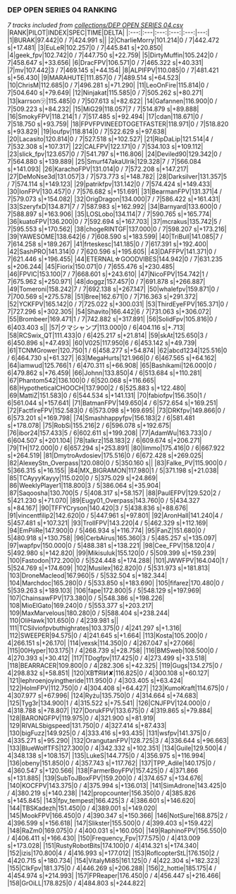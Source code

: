 ### DEP OPEN SERIES 04 RANKING
*7 tracks included from [collections/DEP OPEN SERIES 04.csv](/collections/DEP%20OPEN%20SERIES%2004.csv)*
|RANK|PILOT|INDEX|SPEC|TIME|DELTA|
|:---:|:---|:---:|:---:|:---:|---:|
|1|BURAK|97.442|0 / 7|424.991 s||
|2|CharlieMorry|101.214|0 / 7|442.472 s|+17.481|
|3|EuLeR|102.257|0 / 7|445.841 s|+20.850|
|4|geek_fpv|102.742|0 / 7|447.750 s|+22.759|
|5|DirtyMuffin|105.242|0 / 7|458.647 s|+33.656|
|6|DracFPV|106.571|0 / 7|465.322 s|+40.331|
|7|mv|107.442|3 / 7|469.145 s|+44.154|
|8|ALPIFPV|110.085|0 / 7|481.421 s|+56.430|
|9|MARAHUTE|111.857|0 / 7|489.514 s|+64.523|
|10|ChrisM|112.685|0 / 7|496.281 s|+71.290|
|11|LeoOnFire|115.814|0 / 7|504.640 s|+79.649|
|12|Ninjakat|115.585|0 / 7|505.262 s|+80.271|
|13|karrson㋡|115.485|0 / 7|507.613 s|+82.622|
|14|Gafannen|116.900|0 / 7|509.223 s|+84.232|
|15|MiG29|118.057|7 / 7|514.879 s|+89.888|
|16|SmokyFPV|118.214|1 / 7|517.485 s|+92.494|
|17|cdan|118.671|0 / 7|518.750 s|+93.759|
|18|FPVFPVINEEDTOGETFASTER|118.971|0 / 7|518.820 s|+93.829|
|19|loufpv|118.814|0 / 7|522.629 s|+97.638|
|20|Lacasito|120.814|0 / 7|527.518 s|+102.527|
|21|RipDaLip|121.514|4 / 7|532.308 s|+107.317|
|22|CALFPV|122.171|0 / 7|534.103 s|+109.112|
|23|slick_fpv|123.657|0 / 7|541.797 s|+116.806|
|24|Deviled90|129.342|0 / 7|564.880 s|+139.889|
|25|Smurf47akaUlrik|129.328|7 / 7|566.084 s|+141.093|
|26|KarachoFPV|131.014|0 / 7|572.208 s|+147.217|
|27|DeMoNse3d|131.057|3 / 7|573.773 s|+148.782|
|28|Darksilver|131.357|5 / 7|574.114 s|+149.123|
|29|patrikfpv|131.142|0 / 7|574.424 s|+149.433|
|30|IonFPV|130.457|0 / 7|576.682 s|+151.691|
|31|BearmanFPV|131.371|4 / 7|579.073 s|+154.082|
|32|OrigDragon|134.000|7 / 7|586.422 s|+161.431|
|33|SzeryfxD|134.871|7 / 7|587.983 s|+162.992|
|34|Barnyard|133.600|0 / 7|588.897 s|+163.906|
|35|LOSLobo|134.114|7 / 7|590.765 s|+165.774|
|36|kuatoFPV|136.200|0 / 7|592.694 s|+167.703|
|37|mcrakus|135.742|5 / 7|595.553 s|+170.562|
|38|chogeRINTGF|137.000|0 / 7|598.207 s|+173.216|
|39|YAWESOME|138.642|6 / 7|608.590 s|+183.599|
|40|TriBull|141.085|7 / 7|614.258 s|+189.267|
|41|frteskesc|141.185|0 / 7|617.391 s|+192.400|
|42|SashPRO|141.314|0 / 7|620.596 s|+195.605|
|43|DAFFPV|141.371|0 / 7|621.446 s|+196.455|
|44|ETERNAL☆GOODVIBES|144.942|0 / 7|631.235 s|+206.244|
|45|Fiorix|150.071|0 / 7|655.476 s|+230.485|
|46|FPVlC|153.100|7 / 7|668.601 s|+243.610|
|47|NicoFPV|154.742|1 / 7|675.962 s|+250.971|
|48|doggz|157.457|0 / 7|691.878 s|+266.887|
|49|Tomeroni|158.242|7 / 7|692.138 s|+267.147|
|50|whalefpv|159.871|0 / 7|700.569 s|+275.578|
|51|Bree|162.671|0 / 7|716.363 s|+291.372|
|52|YCKFPV|165.142|0 / 7|725.022 s|+300.031|
|53|ThirdEyeFPV|165.371|0 / 7|727.296 s|+302.305|
|54|Shavito|166.442|6 / 7|731.063 s|+306.072|
|55|Brombeer|169.471|1 / 7|742.882 s|+317.891|
|56|SolidFpv|105.816|0 / 6|403.403 s||
|57|クマシャンプ|113.000|0 / 6|404.116 s|+.713|
|58|RCSwix_QT|111.433|0 / 6|425.217 s|+21.814|
|59|skAt|125.650|3 / 6|450.896 s|+47.493|
|60|V025|117.950|6 / 6|453.142 s|+49.739|
|61|TCNMGrower|120.750|1 / 6|458.277 s|+54.874|
|62|abcd1234|125.516|0 / 6|464.730 s|+61.327|
|63|MegaHurts|121.966|0 / 6|467.565 s|+64.162|
|64|iamwud|125.766|1 / 6|470.311 s|+66.908|
|65|Bashikami|126.000|0 / 6|479.862 s|+76.459|
|66|Johnn|133.850|4 / 6|513.684 s|+110.281|
|67|Phantom542|136.100|0 / 6|520.068 s|+116.665|
|68|HypotheticalCHOOCH|137.900|2 / 6|525.883 s|+122.480|
|69|MattiZ|151.583|0 / 6|544.534 s|+141.131|
|70|fabiofpv|156.350|1 / 6|561.044 s|+157.641|
|71|BatmanFPV|149.650|4 / 6|572.654 s|+169.251|
|72|FactfireFPV|152.583|0 / 6|573.098 s|+169.695|
|73|DRKfpv|149.866|0 / 6|573.201 s|+169.798|
|74|Smashhappyfpv|156.183|2 / 6|581.481 s|+178.078|
|75|RobSi|155.216|2 / 6|596.078 s|+192.675|
|76|ibor24|157.433|5 / 6|602.611 s|+199.208|
|77|AdamWu|163.733|0 / 6|604.507 s|+201.104|
|78|talkrz|158.183|2 / 6|609.674 s|+206.271|
|79|TH|172.000|0 / 6|657.294 s|+253.891|
|80|limmo|175.416|0 / 6|667.922 s|+264.519|
|81|DmytroAvdosiev|175.516|0 / 6|672.428 s|+269.025|
|82|AlexeyStn_Overpass|120.080|0 / 5|350.160 s||
|83|Falke_PV|115.900|0 / 5|366.315 s|+16.155|
|84|MX_BIGRAMON|117.980|1 / 5|371.198 s|+21.038|
|85|TCAyyyKayyy|115.020|0 / 5|375.029 s|+24.869|
|86|WeeklyPlayer1|118.800|3 / 5|386.064 s|+35.904|
|87|Saqoosha|130.700|5 / 5|408.317 s|+58.157|
|88|PaulEFPV|129.520|2 / 5|421.230 s|+71.070|
|89|Eugy01_Overpass|143.760|0 / 5|434.327 s|+84.167|
|90|TFFYCryson|140.420|3 / 5|438.836 s|+88.676|
|91|vincentfilip2|142.620|0 / 5|447.961 s|+97.801|
|92|AronHall|141.240|4 / 5|457.481 s|+107.321|
|93|TrollFPV|143.220|4 / 5|462.329 s|+112.169|
|94|EmPiiRe|147.900|0 / 5|466.934 s|+116.774|
|95|FanZ|151.680|0 / 5|480.918 s|+130.758|
|96|CerbAirus|165.360|3 / 5|485.257 s|+135.097|
|97|wapfpv|150.000|0 / 5|488.381 s|+138.221|
|98|Cee_FPV|158.120|4 / 5|492.980 s|+142.820|
|99|Mikisuluk|155.120|0 / 5|509.399 s|+159.239|
|100|Fastodon|172.200|0 / 5|524.448 s|+174.288|
|101|JWWFPV|164.040|1 / 5|524.769 s|+174.609|
|102|Musilex|162.820|0 / 5|531.973 s|+181.813|
|103|DroneMacleod|167.960|5 / 5|532.504 s|+182.344|
|104|Marchdoc|165.280|0 / 5|533.850 s|+183.690|
|105|fifarez|170.480|0 / 5|539.263 s|+189.103|
|106|fape|172.800|5 / 5|548.129 s|+197.969|
|107|ChainsawFPV|173.380|0 / 5|548.386 s|+198.226|
|108|MioElGato|169.240|0 / 5|553.377 s|+203.217|
|109|MaxMarvelous|180.280|0 / 5|588.404 s|+238.244|
|110|OliHawk|101.650|0 / 4|239.981 s||
|111|TCSilviofpvbuthighrates|103.375|0 / 4|241.297 s|+1.316|
|112|SWEEPER|94.575|0 / 4|241.645 s|+1.664|
|113|Kosta|105.200|0 / 4|266.151 s|+26.170|
|114|vexsk|114.350|0 / 4|267.047 s|+27.066|
|115|00Hyper|103.175|1 / 4|268.739 s|+28.758|
|116|BMSweb|108.500|0 / 4|270.393 s|+30.412|
|117|TDogfpv|117.425|0 / 4|273.499 s|+33.518|
|118|BEARRACER|109.800|0 / 4|282.306 s|+42.325|
|119|Gugs|134.275|0 / 4|298.832 s|+58.851|
|120|XB₸ЯIИ✘|116.825|0 / 4|300.108 s|+60.127|
|121|lephroenjoyingtheride|111.950|0 / 4|303.405 s|+63.424|
|122|HolmFPV|112.750|0 / 4|304.408 s|+64.427|
|123|KumoKraft|114.675|0 / 4|307.977 s|+67.996|
|124|Ryżu|135.750|0 / 4|314.664 s|+74.683|
|125|Tyg3r|134.900|1 / 4|315.522 s|+75.541|
|126|CNJFPV|124.000|0 / 4|318.788 s|+78.807|
|127|DorukFPV|133.675|0 / 4|319.865 s|+79.884|
|128|BARONGFPV|119.975|0 / 4|321.900 s|+81.919|
|129|RIVALSbigspeed|131.750|0 / 4|327.414 s|+87.433|
|130|bigFuzz|149.925|0 / 4|333.416 s|+93.435|
|131|wsfpv|141.375|0 / 4|335.271 s|+95.290|
|132|OrangutanFPV|128.725|3 / 4|336.644 s|+96.663|
|133|BlueWolfTFS|127.300|0 / 4|342.332 s|+102.351|
|134|Guile|129.500|4 / 4|348.138 s|+108.157|
|135|LukeS|144.775|0 / 4|356.975 s|+116.994|
|136|obeny|151.850|0 / 4|357.743 s|+117.762|
|137|TPP_Adile|140.175|0 / 4|360.547 s|+120.566|
|138|FarmerBoyFPV|157.425|0 / 4|371.866 s|+131.885|
|139|SubToJBoxFPV|159.200|0 / 4|374.657 s|+134.676|
|140|KOCFPV|143.375|0 / 4|375.994 s|+136.013|
|141|SimAdrone|143.425|0 / 4|380.219 s|+140.238|
|142|propcounter|156.350|0 / 4|385.826 s|+145.845|
|143|fpv_tempest|166.425|3 / 4|386.601 s|+146.620|
|144|TBSKadezh|151.450|0 / 4|389.001 s|+149.020|
|145|MookFPV|166.450|0 / 4|390.347 s|+150.366|
|146|NotSure|168.875|2 / 4|396.599 s|+156.618|
|147|Slikster|155.500|0 / 4|399.403 s|+159.422|
|148|RaZm0|169.075|0 / 4|400.031 s|+160.050|
|149|RaphinoFPV|156.550|0 / 4|406.411 s|+166.430|
|150|Frequency_Fpv|177.575|0 / 4|413.009 s|+173.028|
|151|RustyRobotBits|174.100|0 / 4|414.321 s|+174.340|
|152|izis|170.800|4 / 4|416.993 s|+177.012|
|153|RoflcopterStL|176.150|2 / 4|420.715 s|+180.734|
|154|VitalyMi85|161.125|0 / 4|422.304 s|+182.323|
|155|ClkFpv|181.375|0 / 4|446.269 s|+206.288|
|156|2_hottie|185.175|4 / 4|454.974 s|+214.993|
|157|FPReaper|176.450|0 / 4|456.447 s|+216.466|
|158|GrOiLL|178.825|0 / 4|484.803 s|+244.822|
